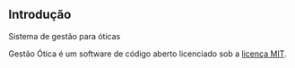 ## Introdução

Sistema de gestão para óticas

Gestão Ótica é um software de código aberto licenciado sob a [licença MIT](LICENSE.md).
